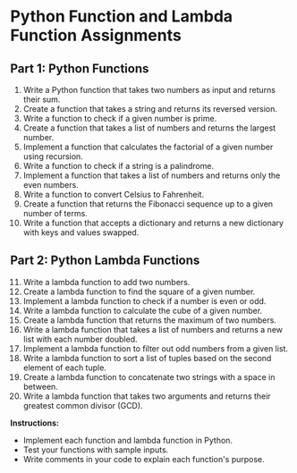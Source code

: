 # Python Function and Lambda Function Assignments

## Part 1: Python Functions

1. Write a Python function that takes two numbers as input and returns their sum.
2. Create a function that takes a string and returns its reversed version.
3. Write a function to check if a given number is prime.
4. Create a function that takes a list of numbers and returns the largest number.
5. Implement a function that calculates the factorial of a given number using recursion.
6. Write a function to check if a string is a palindrome.
7. Implement a function that takes a list of numbers and returns only the even numbers.
8. Write a function to convert Celsius to Fahrenheit.
9. Create a function that returns the Fibonacci sequence up to a given number of terms.
10. Write a function that accepts a dictionary and returns a new dictionary with keys and values swapped.

## Part 2: Python Lambda Functions

11. Write a lambda function to add two numbers.
12. Create a lambda function to find the square of a given number.
13. Implement a lambda function to check if a number is even or odd.
14. Write a lambda function to calculate the cube of a given number.
15. Create a lambda function that returns the maximum of two numbers.
16. Write a lambda function that takes a list of numbers and returns a new list with each number doubled.
17. Implement a lambda function to filter out odd numbers from a given list.
18. Write a lambda function to sort a list of tuples based on the second element of each tuple.
19. Create a lambda function to concatenate two strings with a space in between.
20. Write a lambda function that takes two arguments and returns their greatest common divisor (GCD).

**Instructions:**
- Implement each function and lambda function in Python.
- Test your functions with sample inputs.
- Write comments in your code to explain each function's purpose.

